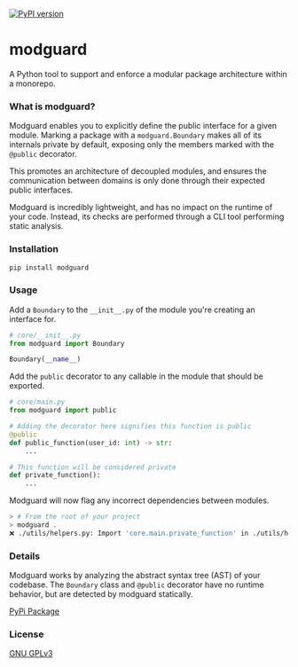 [![PyPI version](https://badge.fury.io/py/modguard.svg)](https://badge.fury.io/py/modguard)

# modguard
A Python tool to support and enforce a modular package architecture within a monorepo.

### What is modguard?
Modguard enables you to explicitly define the public interface for a given module. Marking a package with a `modguard.Boundary` makes all of its internals private by default, exposing only the members marked with the `@public` decorator.

This promotes an architecture of decoupled modules, and ensures the communication between domains is only done through their expected public interfaces.

Modguard is incredibly lightweight, and has no impact on the runtime of your code. Instead, its checks are performed through a CLI tool performing static analysis.
### Installation
```bash
pip install modguard
```

### Usage
Add a `Boundary` to the `__init__.py` of the module you're creating an interface for.
```python
# core/__init__.py
from modguard import Boundary

Boundary(__name__)

```

Add the `public` decorator to any callable in the module that should be exported.
```python
# core/main.py
from modguard import public

# Adding the decorator here signifies this function is public
@public
def public_function(user_id: int) -> str:
    ...

# This function will be considered private
def private_function():
    ...
```
Modguard will now flag any incorrect dependencies between modules.
```bash
> # From the root of your project
> modguard .
❌ ./utils/helpers.py: Import 'core.main.private_function' in ./utils/helpers.py is blocked by boundary 'core.main'
```

### Details
Modguard works by analyzing the abstract syntax tree (AST) of your codebase. The `Boundary` class and `@public` decorator have no runtime behavior, but are detected by modguard statically.

[PyPi Package](https://pypi.org/project/modguard/)

### License
[GNU GPLv3](LICENSE)
